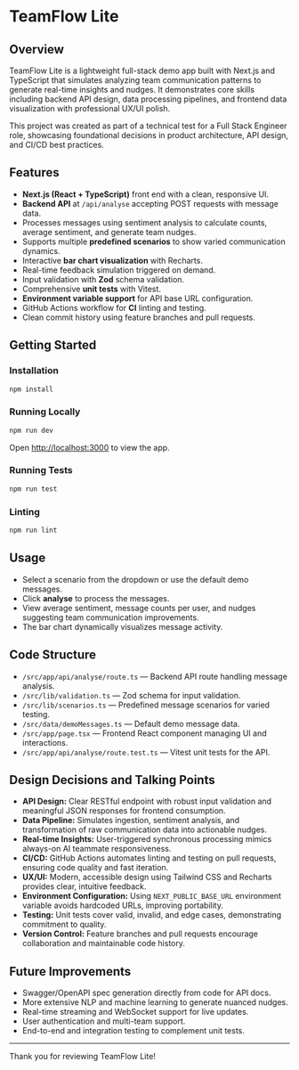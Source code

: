 
# TeamFlow Lite

## Overview

TeamFlow Lite is a lightweight full-stack demo app built with Next.js and TypeScript that simulates analyzing team communication patterns to generate real-time insights and nudges. It demonstrates core skills including backend API design, data processing pipelines, and frontend data visualization with professional UX/UI polish.

This project was created as part of a technical test for a Full Stack Engineer role, showcasing foundational decisions in product architecture, API design, and CI/CD best practices.

## Features

- **Next.js (React + TypeScript)** front end with a clean, responsive UI.
- **Backend API** at `/api/analyse` accepting POST requests with message data.
- Processes messages using sentiment analysis to calculate counts, average sentiment, and generate team nudges.
- Supports multiple **predefined scenarios** to show varied communication dynamics.
- Interactive **bar chart visualization** with Recharts.
- Real-time feedback simulation triggered on demand.
- Input validation with **Zod** schema validation.
- Comprehensive **unit tests** with Vitest.
- **Environment variable support** for API base URL configuration.
- GitHub Actions workflow for **CI** linting and testing.
- Clean commit history using feature branches and pull requests.

## Getting Started

### Installation

```bash
npm install
```

### Running Locally

```bash
npm run dev
```

Open [http://localhost:3000](http://localhost:3000) to view the app.

### Running Tests

```bash
npm run test
```

### Linting

```bash
npm run lint
```

## Usage

- Select a scenario from the dropdown or use the default demo messages.
- Click **analyse** to process the messages.
- View average sentiment, message counts per user, and nudges suggesting team communication improvements.
- The bar chart dynamically visualizes message activity.

## Code Structure

- `/src/app/api/analyse/route.ts` — Backend API route handling message analysis.
- `/src/lib/validation.ts` — Zod schema for input validation.
- `/src/lib/scenarios.ts` — Predefined message scenarios for varied testing.
- `/src/data/demoMessages.ts` — Default demo message data.
- `/src/app/page.tsx` — Frontend React component managing UI and interactions.
- `/src/app/api/analyse/route.test.ts` — Vitest unit tests for the API.

## Design Decisions and Talking Points

- **API Design:** Clear RESTful endpoint with robust input validation and meaningful JSON responses for frontend consumption.
- **Data Pipeline:** Simulates ingestion, sentiment analysis, and transformation of raw communication data into actionable nudges.
- **Real-time Insights:** User-triggered synchronous processing mimics always-on AI teammate responsiveness.
- **CI/CD:** GitHub Actions automates linting and testing on pull requests, ensuring code quality and fast iteration.
- **UX/UI:** Modern, accessible design using Tailwind CSS and Recharts provides clear, intuitive feedback.
- **Environment Configuration:** Using `NEXT_PUBLIC_BASE_URL` environment variable avoids hardcoded URLs, improving portability.
- **Testing:** Unit tests cover valid, invalid, and edge cases, demonstrating commitment to quality.
- **Version Control:** Feature branches and pull requests encourage collaboration and maintainable code history.

## Future Improvements

- Swagger/OpenAPI spec generation directly from code for API docs.
- More extensive NLP and machine learning to generate nuanced nudges.
- Real-time streaming and WebSocket support for live updates.
- User authentication and multi-team support.
- End-to-end and integration testing to complement unit tests.

---

Thank you for reviewing TeamFlow Lite!


